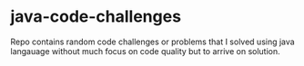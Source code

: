 # java-code-challenges
Repo contains random code challenges or problems that I solved using java langauage without much focus on code quality but  to arrive on solution.
